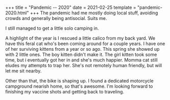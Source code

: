 +++
title = "Pandemic -- 2020"
date = 2021-02-25
template = "pandemic-2020.html"
+++
The pandemic had me mostly doing local stuff, avoiding crowds and generally being antisocial. Suits me.
<!-- more -->

I still managed to get a little solo camping in.

A highlight of the  year is I rescued a little calico from my back yard. We have this feral cat who's been coming around for a couple years. I have one of her surviving kittens from a year or so ago. This spring she showed up with 2 little ones. The boy kitten didn't make it. The girl kitten took some time, but i eventually got her in and she's much happier. Momma cat still eludes my attempts to trap her. She's not remotely human friendly, but will let me sit nearby.

Other than that, the bike is shaping up. I found a dedicated motorcycle campground nearish home, so that's awesome. I'm looking forward to finishing my vaccine shots and getting back to traveling.
